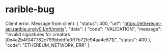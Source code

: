 # rarible-bug
Client error. Message from client: {  "status": 400,  "url": "https://ethereum-api.rarible.org/v0.1/nft/mints",  "data": {   "code": "VALIDATION",   "message": "Invalid signatures for creators [0x4a2b4f047782c799bbddfa0ff7b72fe94aa4e871]",   "status": 400  },  "code": "ETHEREUM_NETWORK_ERR" }
